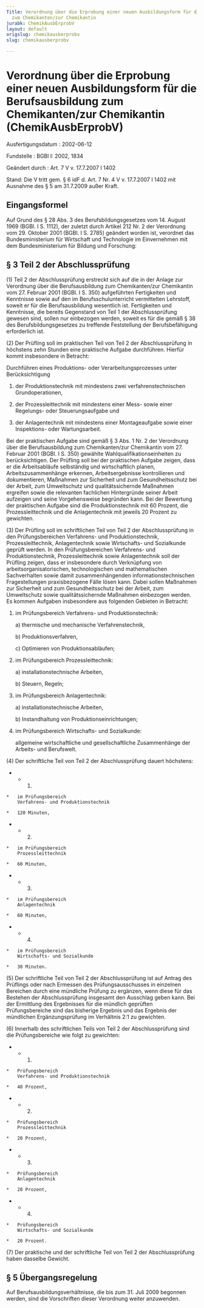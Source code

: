 ```yaml
---
Title: Verordnung über die Erprobung einer neuen Ausbildungsform für die Berufsausbildung
  zum Chemikanten/zur Chemikantin
jurabk: ChemikAusbErprobV
layout: default
origslug: chemikausberprobv
slug: chemikausberprobv

---
```


# Verordnung über die Erprobung einer neuen Ausbildungsform für die Berufsausbildung zum Chemikanten/zur Chemikantin (ChemikAusbErprobV)

Ausfertigungsdatum
:   2002-06-12

Fundstelle
:   BGBl I: 2002, 1834

Geändert durch
:   Art. 7 V v. 17.7.2007 I 1402

Stand: Die V tritt gem. § 6 idF d. Art. 7 Nr. 4 V v. 17.7.2007 I 1402 mit Ausnahme des § 5 am 31.7.2009 außer Kraft.

## Eingangsformel

Auf Grund des § 28 Abs. 3 des Berufsbildungsgesetzes vom 14. August
1969 (BGBl. I S. 1112), der zuletzt durch Artikel 212 Nr. 2 der
Verordnung vom 29. Oktober 2001 (BGBl. I S. 2785) geändert worden ist,
verordnet das Bundesministerium für Wirtschaft und Technologie im
Einvernehmen mit dem Bundesministerium für Bildung und Forschung:

## § 3 Teil 2 der Abschlussprüfung

(1) Teil 2 der Abschlussprüfung erstreckt sich auf die in der Anlage
zur Verordnung über die Berufsausbildung zum Chemikanten/zur
Chemikantin vom 27. Februar 2001 (BGBl. I S. 350) aufgeführten
Fertigkeiten und Kenntnisse sowie auf den im Berufsschulunterricht
vermittelten Lehrstoff, soweit er für die Berufsausbildung wesentlich
ist. Fertigkeiten und Kenntnisse, die bereits Gegenstand von Teil 1
der Abschlussprüfung gewesen sind, sollen nur einbezogen werden,
soweit es für die gemäß § 38 des Berufsbildungsgesetzes zu treffende
Feststellung der Berufsbefähigung erforderlich ist.

(2) Der Prüfling soll im praktischen Teil von Teil 2 der
Abschlussprüfung in höchstens zehn Stunden eine praktische Aufgabe
durchführen. Hierfür kommt insbesondere in Betracht:

Durchführen eines Produktions- oder Verarbeitungsprozesses unter
Berücksichtigung

1.  der Produktionstechnik mit mindestens zwei verfahrenstechnischen
    Grundoperationen,


2.  der Prozessleittechnik mit mindestens einer Mess- sowie einer
    Regelungs- oder Steuerungsaufgabe und


3.  der Anlagentechnik mit mindestens einer Montageaufgabe sowie einer
    Inspektions- oder Wartungsarbeit.



Bei der praktischen Aufgabe sind gemäß § 3 Abs. 1 Nr. 2 der Verordnung
über die Berufsausbildung zum Chemikanten/zur Chemikantin vom 27.
Februar 2001 (BGBl. I S. 350) gewählte Wahlqualifikationseinheiten zu
berücksichtigen. Der Prüfling soll bei der praktischen Aufgabe zeigen,
dass er die Arbeitsabläufe selbständig und wirtschaftlich planen,
Arbeitszusammenhänge erkennen, Arbeitsergebnisse kontrollieren und
dokumentieren, Maßnahmen zur Sicherheit und zum Gesundheitsschutz bei
der Arbeit, zum Umweltschutz und qualitätssichernde Maßnahmen
ergreifen sowie die relevanten fachlichen Hintergründe seiner Arbeit
aufzeigen und seine Vorgehensweise begründen kann. Bei der Bewertung
der praktischen Aufgabe sind die Produktionstechnik mit 60 Prozent,
die Prozessleittechnik und die Anlagentechnik mit jeweils 20 Prozent
zu gewichten.

(3) Der Prüfling soll im schriftlichen Teil von Teil 2 der
Abschlussprüfung in den Prüfungsbereichen Verfahrens- und
Produktionstechnik, Prozessleittechnik, Anlagentechnik sowie
Wirtschafts- und Sozialkunde geprüft werden. In den Prüfungsbereichen
Verfahrens- und Produktionstechnik, Prozessleittechnik sowie
Anlagentechnik soll der Prüfling zeigen, dass er insbesondere durch
Verknüpfung von arbeitsorganisatorischen, technologischen und
mathematischen Sachverhalten sowie damit zusammenhängenden
informationstechnischen Fragestellungen praxisbezogene Fälle lösen
kann. Dabei sollen Maßnahmen zur Sicherheit und zum Gesundheitsschutz
bei der Arbeit, zum Umweltschutz sowie qualitätssichernde Maßnahmen
einbezogen werden. Es kommen Aufgaben insbesondere aus folgenden
Gebieten in Betracht:

1.  im Prüfungsbereich Verfahrens- und Produktionstechnik:

    a)  thermische und mechanische Verfahrenstechnik,


    b)  Produktionsverfahren,


    c)  Optimieren von Produktionsabläufen;





2.  im Prüfungsbereich Prozessleittechnik:

    a)  installationstechnische Arbeiten,


    b)  Steuern, Regeln;





3.  im Prüfungsbereich Anlagentechnik:

    a)  installationstechnische Arbeiten,


    b)  Instandhaltung von Produktionseinrichtungen;





4.  im Prüfungsbereich Wirtschafts- und Sozialkunde:

    allgemeine wirtschaftliche und gesellschaftliche Zusammenhänge der
    Arbeits- und Berufswelt.




(4) Der schriftliche Teil von Teil 2 der Abschlussprüfung dauert
höchstens:

*    *   1.

    *   im Prüfungsbereich
        Verfahrens- und Produktionstechnik

    *   120 Minuten,


*    *   2.

    *   im Prüfungsbereich
        Prozessleittechnik

    *   60 Minuten,


*    *   3.

    *   im Prüfungsbereich
        Anlagentechnik

    *   60 Minuten,


*    *   4.

    *   im Prüfungsbereich
        Wirtschafts- und Sozialkunde

    *   30 Minuten.




(5) Der schriftliche Teil von Teil 2 der Abschlussprüfung ist auf
Antrag des Prüflings oder nach Ermessen des Prüfungsausschusses in
einzelnen Bereichen durch eine mündliche Prüfung zu ergänzen, wenn
diese für das Bestehen der Abschlussprüfung insgesamt den Ausschlag
geben kann. Bei der Ermittlung des Ergebnisses für die mündlich
geprüften Prüfungsbereiche sind das bisherige Ergebnis und das
Ergebnis der mündlichen Ergänzungsprüfung im Verhältnis 2:1 zu
gewichten.

(6) Innerhalb des schriftlichen Teils von Teil 2 der Abschlussprüfung
sind die Prüfungsbereiche wie folgt zu gewichten:

*    *   1.

    *   Prüfungsbereich
        Verfahrens- und Produktionstechnik

    *   40 Prozent,


*    *   2.

    *   Prüfungsbereich
        Prozessleittechnik

    *   20 Prozent,


*    *   3.

    *   Prüfungsbereich
        Anlagentechnik

    *   20 Prozent,


*    *   4.

    *   Prüfungsbereich
        Wirtschafts- und Sozialkunde

    *   20 Prozent.




(7) Der praktische und der schriftliche Teil von Teil 2 der
Abschlussprüfung haben dasselbe Gewicht.

## § 5 Übergangsregelung

Auf Berufsausbildungsverhältnisse, die bis zum 31. Juli 2009 begonnen
werden, sind die Vorschriften dieser Verordnung weiter anzuwenden.


